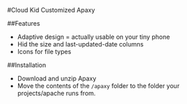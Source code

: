 #Cloud Kid Customized Apaxy

##Features
* Adaptive design = actually usable on your tiny phone
* Hid the size and last-updated-date columns
* Icons for file types

##Installation
* Download and unzip Apaxy
* Move the contents of the `/apaxy` folder to the folder your projects/apache runs from.
